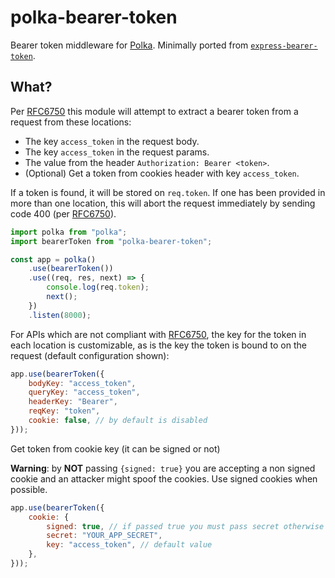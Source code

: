 # polka-bearer-token

Bearer token middleware for [Polka](https://github.com/lukeed/polka). Minimally ported from [`express-bearer-token`](https://github.com/tkellen/js-express-bearer-token).

## What?

Per [RFC6750] this module will attempt to extract a bearer token from a request from these locations:

- The key `access_token` in the request body.
- The key `access_token` in the request params.
- The value from the header `Authorization: Bearer <token>`.
- (Optional) Get a token from cookies header with key `access_token`.

If a token is found, it will be stored on `req.token`. If one has been provided in more than one location, this will abort the request immediately by sending code 400 (per [RFC6750]).

```js
import polka from "polka";
import bearerToken from "polka-bearer-token";

const app = polka()
	.use(bearerToken())
	.use((req, res, next) => {
		console.log(req.token);
		next();
	})
	.listen(8000);
```

For APIs which are not compliant with [RFC6750], the key for the token in each location is customizable, as is the key the token is bound to on the request (default configuration shown):

```js
app.use(bearerToken({
	bodyKey: "access_token",
	queryKey: "access_token",
	headerKey: "Bearer",
	reqKey: "token",
	cookie: false, // by default is disabled
}));
```

Get token from cookie key (it can be signed or not)

**Warning**: by **NOT** passing `{signed: true}` you are accepting a non signed cookie and an attacker might spoof the cookies. Use signed cookies when possible.

```js
app.use(bearerToken({
	cookie: {
		signed: true, // if passed true you must pass secret otherwise will throw error
		secret: "YOUR_APP_SECRET",
		key: "access_token", // default value
	},
}));
```

[RFC6750]: https://tools.ietf.org/html/rfc6750
